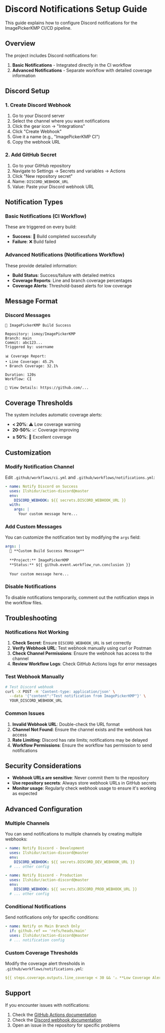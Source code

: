 # Discord Notifications Setup Guide

This guide explains how to configure Discord notifications for the ImagePickerKMP CI/CD pipeline.

## Overview

The project includes Discord notifications for:

1. **Basic Notifications** - Integrated directly in the CI workflow
2. **Advanced Notifications** - Separate workflow with detailed coverage information

## Discord Setup

### 1. Create Discord Webhook

1. Go to your Discord server
2. Select the channel where you want notifications
3. Click the gear icon → "Integrations"
4. Click "Create Webhook"
5. Give it a name (e.g., "ImagePickerKMP CI")
6. Copy the webhook URL

### 2. Add GitHub Secret

1. Go to your GitHub repository
2. Navigate to Settings → Secrets and variables → Actions
3. Click "New repository secret"
4. Name: `DISCORD_WEBHOOK_URL`
5. Value: Paste your Discord webhook URL

## Notification Types

### Basic Notifications (CI Workflow)

These are triggered on every build:

- **Success**: 🎉 Build completed successfully
- **Failure**: ❌ Build failed

### Advanced Notifications (Notifications Workflow)

These provide detailed information:

- **Build Status**: Success/failure with detailed metrics
- **Coverage Reports**: Line and branch coverage percentages
- **Coverage Alerts**: Threshold-based alerts for low coverage

## Message Format

### Discord Messages

```
🎉 ImagePickerKMP Build Success

Repository: ismoy/ImagePickerKMP
Branch: main
Commit: abc123...
Triggered by: username

📊 Coverage Report:
• Line Coverage: 45.2%
• Branch Coverage: 32.1%

Duration: 120s
Workflow: CI

🔗 View Details: https://github.com/...
```

## Coverage Thresholds

The system includes automatic coverage alerts:

- **< 20%**: ⚠️ Low coverage warning
- **20-50%**: 📈 Coverage improving
- **≥ 50%**: 🎉 Excellent coverage

## Customization

### Modify Notification Channel

Edit `.github/workflows/ci.yml` and `.github/workflows/notifications.yml`:

```yaml
- name: Notify Discord on Success
  uses: Ilshidur/action-discord@master
  env:
    DISCORD_WEBHOOK: ${{ secrets.DISCORD_WEBHOOK_URL }}
  with:
    args: |
      Your custom message here...
```

### Add Custom Messages

You can customize the notification text by modifying the `args` field:

```yaml
args: |
  🚀 **Custom Build Success Message**
  
  **Project:** ImagePickerKMP
  **Status:** ${{ github.event.workflow_run.conclusion }}
  
  Your custom message here...
```

### Disable Notifications

To disable notifications temporarily, comment out the notification steps in the workflow files.

## Troubleshooting

### Notifications Not Working

1. **Check Secret**: Ensure `DISCORD_WEBHOOK_URL` is set correctly
2. **Verify Webhook URL**: Test webhook manually using curl or Postman
3. **Check Channel Permissions**: Ensure the webhook has access to the channel
4. **Review Workflow Logs**: Check GitHub Actions logs for error messages

### Test Webhook Manually

```bash
# Test Discord webhook
curl -X POST -H 'Content-type: application/json' \
  --data '{"content":"Test notification from ImagePickerKMP"}' \
  YOUR_DISCORD_WEBHOOK_URL
```

### Common Issues

1. **Invalid Webhook URL**: Double-check the URL format
2. **Channel Not Found**: Ensure the channel exists and the webhook has access
3. **Rate Limiting**: Discord has rate limits; notifications may be delayed
4. **Workflow Permissions**: Ensure the workflow has permission to send notifications

## Security Considerations

- **Webhook URLs are sensitive**: Never commit them to the repository
- **Use repository secrets**: Always store webhook URLs in GitHub secrets
- **Monitor usage**: Regularly check webhook usage to ensure it's working as expected

## Advanced Configuration

### Multiple Channels

You can send notifications to multiple channels by creating multiple webhooks:

```yaml
- name: Notify Discord - Development
  uses: Ilshidur/action-discord@master
  env:
    DISCORD_WEBHOOK: ${{ secrets.DISCORD_DEV_WEBHOOK_URL }}
  # ... other config

- name: Notify Discord - Production
  uses: Ilshidur/action-discord@master
  env:
    DISCORD_WEBHOOK: ${{ secrets.DISCORD_PROD_WEBHOOK_URL }}
  # ... other config
```

### Conditional Notifications

Send notifications only for specific conditions:

```yaml
- name: Notify on Main Branch Only
  if: github.ref == 'refs/heads/main'
  uses: Ilshidur/action-discord@master
  # ... notification config
```

### Custom Coverage Thresholds

Modify the coverage alert thresholds in `.github/workflows/notifications.yml`:

```yaml
${{ steps.coverage.outputs.line_coverage < 30 && '⚠️ **Low Coverage Alert!**' || '' }}
```

## Support

If you encounter issues with notifications:

1. Check the [GitHub Actions documentation](https://docs.github.com/en/actions)
2. Check the [Discord webhook documentation](https://discord.com/developers/docs/resources/webhook)
3. Open an issue in the repository for specific problems 